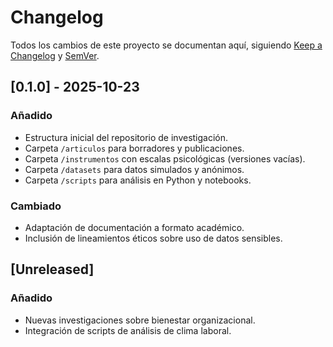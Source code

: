 # Changelog
Todos los cambios de este proyecto se documentan aquí, siguiendo [Keep a Changelog](https://keepachangelog.com/es-ES/1.0.0/) y [SemVer](https://semver.org/lang/es/).

## [0.1.0] - 2025-10-23
### Añadido
- Estructura inicial del repositorio de investigación.
- Carpeta `/articulos` para borradores y publicaciones.
- Carpeta `/instrumentos` con escalas psicológicas (versiones vacías).
- Carpeta `/datasets` para datos simulados y anónimos.
- Carpeta `/scripts` para análisis en Python y notebooks.

### Cambiado
- Adaptación de documentación a formato académico.
- Inclusión de lineamientos éticos sobre uso de datos sensibles.

## [Unreleased]
### Añadido
- Nuevas investigaciones sobre bienestar organizacional.
- Integración de scripts de análisis de clima laboral.
